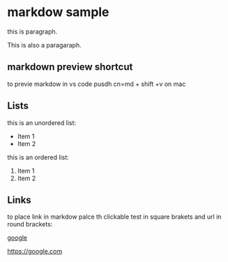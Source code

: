 # markdow sample

this is paragraph.

This is also a paragaraph.

## markdown preview shortcut

to previe markdow in vs code pusdh  cn=md + shift +v on mac

## Lists
this is an unordered list:
- Item 1
- Item 2

this is an ordered list:
1. Item 1
2. Item 2

## Links
to place link in markdow palce th clickable test in square brakets and url in round brackets:

[google](hhtps://google.com)

https://google.com